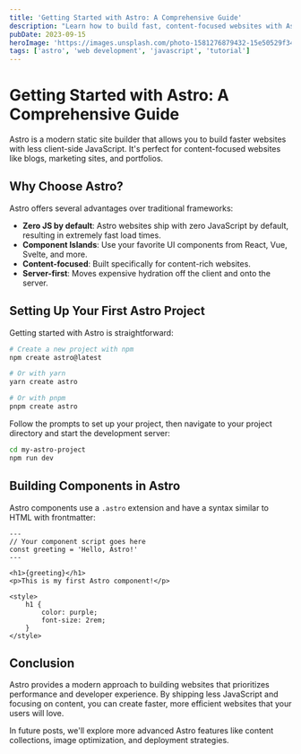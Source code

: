 ```yaml
---
title: 'Getting Started with Astro: A Comprehensive Guide'
description: "Learn how to build fast, content-focused websites with Astro's unique approach to rendering and minimal client-side JavaScript."
pubDate: 2023-09-15
heroImage: 'https://images.unsplash.com/photo-1581276879432-15e50529f34b?q=80&w=1200'
tags: ['astro', 'web development', 'javascript', 'tutorial']
---
```


# Getting Started with Astro: A Comprehensive Guide

Astro is a modern static site builder that allows you to build faster websites with less client-side JavaScript. It's perfect for content-focused websites like blogs, marketing sites, and portfolios.

## Why Choose Astro?

Astro offers several advantages over traditional frameworks:

- **Zero JS by default**: Astro websites ship with zero JavaScript by default, resulting in extremely fast load times.
- **Component Islands**: Use your favorite UI components from React, Vue, Svelte, and more.
- **Content-focused**: Built specifically for content-rich websites.
- **Server-first**: Moves expensive hydration off the client and onto the server.

## Setting Up Your First Astro Project

Getting started with Astro is straightforward:

```bash
# Create a new project with npm
npm create astro@latest

# Or with yarn
yarn create astro

# Or with pnpm
pnpm create astro
```

Follow the prompts to set up your project, then navigate to your project directory and start the development server:

```bash
cd my-astro-project
npm run dev
```

## Building Components in Astro

Astro components use a `.astro` extension and have a syntax similar to HTML with frontmatter:

```astro
---
// Your component script goes here
const greeting = 'Hello, Astro!'
---

<h1>{greeting}</h1>
<p>This is my first Astro component!</p>

<style>
	h1 {
		color: purple;
		font-size: 2rem;
	}
</style>
```

## Conclusion

Astro provides a modern approach to building websites that prioritizes performance and developer experience. By shipping less JavaScript and focusing on content, you can create faster, more efficient websites that your users will love.

In future posts, we'll explore more advanced Astro features like content collections, image optimization, and deployment strategies.
